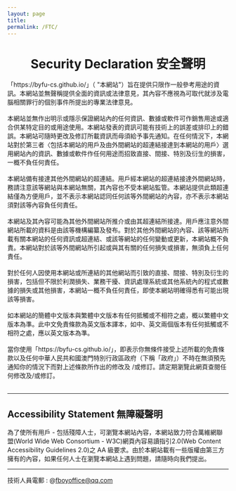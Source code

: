```yaml
---
layout: page
title: 
permalink: /FTC/
---
```

<h1 style="text-align: center;>
FTC 免責聲明
</h1>
  
<div>
  <p>This website is completely produced and designed by Boyi Fu, and belongs to a personal technical exchange website. All interpretation rights belong to Boyi Fu.</p>
  <br/>
  <p>本網站完全由付博亦一人製作設計完成，屬於個人技術交流網站。一切解釋權亦歸屬於付博亦一人所有。</p><br/>
</div>

---

## Security Declaration 安全聲明
<div>
「https://byfu-cs.github.io/」（ "本網站"）旨在提供只限作一般參考用途的資訊。本網站並無聲稱提供全面的資訊或法律意見，其內容不應視為可取代就涉及電腦相關罪行的個別事件所提出的專業法律意見。<br/>
<br/>
本網站並無作出明示或隱示保證網站內的任何資訊、數據或軟件可作銷售用途或適合供某特定目的或用途使用。本網站發表的資訊可能有技術上的誤差或排印上的錯誤。本網站可隨時更改及修訂所載資訊而毋須給予事先通知。在任何情況下，本網站對於第三者〈包括本網站的用戶及由外間網站的超連結接達到本網站的用戶〉選用網站內的資訊、數據或軟件作任何用途而招致直接、間接、特別及衍生的損害，一概不負任何責任。<br/>
<br/>
本網站備有接達其他外間網站的超連結。用戶經本網站的超連結接達外間網站時，務請注意該等網站與本網站無關，其內容也不受本網站監管。本網站提供此類超連結僅為方便用戶，並不表示本網站認同任何該等外間網站的內容，亦不表示本網站須對該等內容負任何責任。<br/>
<br/>
本網站及其內容可能為其他外間網站所推介或由其超連結所接達。用戶應注意外間網站所載的資料是由該等機構編纂及發布。對於其他外間網站的內容、該等網站所載有關本網站的任何資訊或超連結、或該等網站的任何變動或更新，本網站概不負責。本網站對於該等外間網站所引起或與其有關的任何損失或損害，無須負上任何責任。<br/>
<br/>
對於任何人因使用本網站或所連結的其他網站而引致的直接、間接、特別及衍生的損害，包括但不限於利潤損失、業務干擾、資訊處理系統或其他系統內的程式或數據的損失或其他損害，本網站一概不負任何責任，即使本網站明確得悉有可能出現該等損害。<br/>
<br/>
如本網站的簡體中文版本與繁體中文版本有任何抵觸或不相符之處，概以繁體中文版本為準。此中文免責條款為英文版本譯本，如中、英文兩個版本有任何抵觸或不相符之處，應以英文版本為準。<br/>
<br/>
當你使用「https://byfu-cs.github.io/」，即表示你無條件接受上述所載的免責條款以及任何中華人民共和國澳門特別行政區政府（下稱「政府」）不時在無須預先通知你的情況下而對上述條款所作出的修改及 /或修訂。請定期瀏覽此網頁查閱任何修改及/或修訂。<br/>
<br/>
</div>

---

## Accessibility Statement 無障礙聲明
<div>
為了使所有用戶 - 包括殘障人士，可瀏覽本網站內容，本網站致力符合萬維網聯盟(World Wide Web Consortium - W3C)網頁內容易讀指引2.0(Web Content Accessibility Guidelines 2.0)之 AA 級要求。由於本網站載有一些版權由第三方擁有的內容，如果任何人士在瀏覽本網站上遇到問題，請隨時向我們提出。
</div>

---

技術人員電郵 : @fboyoffice@qq.com
